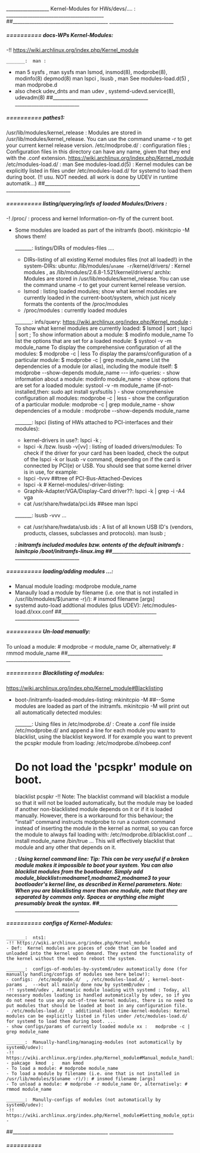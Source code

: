 __________________ Kernel-Modules for HWs/devs/.... : _________________________________________
##________________________________________  ___________________________


#####  ==========  docs-WPs Kernel-Modules:
-!! https://wiki.archlinux.org/index.php/Kernel_module

	_______:  man :
- man 5  sysfs ,  man sysfs
man lsmod, insmod(8), modprobe(8), modinfo(8) depmod(8)
man  lspci  ,  lsusb ,
man See modules-load.d(5) , man modprobe.d
- also check udev_dnts and  man udev ,  systemd-udevd.service(8), udevadm(8)
##________________________________________  ___________________________


#####  ==========  pathes1:
/usr/lib/modules/kernel_release	 : Modules are stored in /usr/lib/modules/kernel_release. You can use the command uname -r to get your current kernel release version.
/etc/modprobe.d/ 	: configuration files ; Configuration files in this directory can have any name, given that they end with the .conf extension. https://wiki.archlinux.org/index.php/Kernel_module
/etc/modules-load.d/  : man See modules-load.d(5) : Kernel modules can be explicitly listed in files under /etc/modules-load.d/ for systemd to load them during boot. (!! usu. NOT needed. all work is done by UDEV in runtime automatik...) 
##________________________________________  ___________________________


#####  ==========  listing/querying/infs  of loaded  Modules/Drivers :
-!  /proc/  :  process and kernel Information-on-fly  of the current boot.
- Some modules are loaded as part of the initramfs (boot).  mkinitcpio -M  shows them!

	_______:  listings/DIRs of modules-files ....
	- DIRs-listing of all existing Kernel modules files (not all loaded!) in the system-DIRs:
		ubuntu:  /lib/modules/`uname -r`/kernel/drivers/ : Kernel modules , as /lib/modules/2.6.8-1.521/kernel/drivers/
		archlx:   Modules are stored in    /usr/lib/modules/kernel_release. You can use the command uname -r to get your current kernel release version.
	- lsmod : listing loaded modules;  show what kernel modules are currently loaded in the current-boot/system, which just nicely formats the contents of the /proc/modules
	- /proc/modules  :  currently loaded modules

	_______:  infs/query:  https://wiki.archlinux.org/index.php/Kernel_module :
	To show what kernel modules are currently loaded: $ lsmod | sort ;   lspci | sort ;
	To show information about a module: $ modinfo module_name
	To list the options that are set for a loaded module: $ systool -v -m module_name
	To display the comprehensive configuration of all the modules: $ modprobe -c | less
	To display the params/configuration of a particular module: $ modprobe -c | grep module_name
	List the dependencies of a module (or alias), including the module itself: $ modprobe --show-depends module_name
	--- info-queries:
		- show information about a module:                  modinfo module_name
		- show options that are set for a loaded module:    systool -v -m module_name    (if-not-installed,then:   sudo apt install sysfsutils )
		- show comprehensive configuration all modules:     modprobe -c | less
		- show  the configuration of a particular module:   modprobe -c | grep module_name
		- show  dependencies of a module :                  modprobe --show-depends module_name

	_______:  lspci (listing of HWs attached to PCI-interfaces and their modules):
	- kernel-drivers in use?:   lspci  -k  ;
	- lspci  -k   /bzw.   lsusb  -v[vv] :  listing of loaded drivers/modules:  To check if the driver for your card has been loaded, check the output of the lspci -k  or  lsusb -v command, depending on if the card is connected by PCI(e) or USB. You should see that some kernel driver is in use, for example:
	- lspci  -tvvv  ##tree of PCI-Bus-Attached-Devices
	- lspci  -k     # Kernel-modules/-driver-listing:    
	- Graphik-Adapter/VGA/Display-Card  driver??:    lspci -k  | grep -i -A4 vga
	- cat /usr/share/hwdata/pci.ids  ##see man lspci

	_______:  lsusb -vvv ...
	-  cat  /usr/share/hwdata/usb.ids  : A list of all known USB ID's (vendors, products, classes, subclasses and protocols). man lsusb ;

	_______:  initramfs included modules bzw. ontents of the default initramfs :    lsinitcpio  /boot/initramfs-linux.img
##________________________________________  ___________________________


#####  ==========  loading/adding modules ...:
- Manual module loading:	 modprobe module_name
- Manaully load a module by filename (i.e. one that is not installed in /usr/lib/modules/$(uname -r)/): # insmod filename [args]
- systemd auto-load addtional modules (plus UDEV):  /etc/modules-load.d/xxx.conf
##________________________________________  ___________________________


#####  ==========  Un-load manually:
To unload a module: # modprobe -r module_name
Or, alternatively: # rmmod module_name
##________________________________________  ___________________________


#####  ==========  Blacklisting of modules:
https://wiki.archlinux.org/index.php/Kernel_module#Blacklisting
- boot-/initramfs-loaded-modules-listing:  mkinitcpio -M  ##--Some modules are loaded as part of the initramfs. mkinitcpio -M will print out all automatically detected modules:

	_______:  Using files in /etc/modprobe.d/ :
Create a .conf file inside /etc/modprobe.d/ and append a line for each module you want to blacklist, using the blacklist keyword. If for example you want to prevent the pcspkr module from loading:
	/etc/modprobe.d/nobeep.conf
	# Do not load the 'pcspkr' module on boot.
	blacklist pcspkr
-!! Note: The blacklist command will blacklist a module so that it will not be loaded automatically, but the module may be loaded if another non-blacklisted module depends on it or if it is loaded manually.
However, there is a workaround for this behaviour;
the "install" command instructs modprobe to run a custom command instead of inserting the module in the kernel as normal, so you can force the module to always fail loading with:
/etc/modprobe.d/blacklist.conf
	...
	install module_name /bin/true
	...
This will effectively blacklist that module and any other that depends on it.

	_______:  Using kernel command line:
Tip: This can be very useful if a broken module makes it impossible to boot your system.  You can also blacklist modules from the bootloader.
Simply add  module_blacklist=modname1,modname2,modname3   to your bootloader's kernel line, as described in Kernel parameters.
Note: When you are blacklisting more than one module, note that they are separated by commas only. Spaces or anything else might presumably break the syntax.
##________________________________________  ___________________________


#####  ==========  configs of Kernel-Modules:

	_______:  nts1:
	-!! https://wiki.archlinux.org/index.php/Kernel_module 
	- Def:  Kernel modules are pieces of code that can be loaded and unloaded into the kernel upon demand. They extend the functionality of the kernel without the need to reboot the system.

	_______:  configs-of-modules-by-systemd/udev automatically done (for manually handling/configs of modules see here below!):
	- configs:  /etc/modprobe.d/  , /etc/modules-load.d/ , kernel-boot-params ,  -->but all mainly done now by systemD/udev :
	-!! systemd/udev , Automatic module loading with systemd : Today, all necessary modules loading is handled automatically by udev, so if you do not need to use any out-of-tree kernel modules, there is no need to put modules that should be loaded at boot in any configuration file.
	- /etc/modules-load.d/  : additional-boot-time-kernel-modules: Kernel modules can be explicitly listed in files under /etc/modules-load.d/ for systemd to load them during boot. ...
	- show configs/params of currently loaded module xx :   modprobe -c | grep module_name

	_______:  Manually-handling/managing-modules (not automatically by systemD/udev):
	-!! https://wiki.archlinux.org/index.php/Kernel_module#Manual_module_handling
	- pakcage  kmod  ;   man kmod
	- To load a module: # modprobe module_name
	- To load a module by filename (i.e. one that is not installed in /usr/lib/modules/$(uname -r)/): # insmod filename [args]
	- To unload a module: # modprobe -r module_name Or, alternatively: # rmmod module_name

	_______:  Manully-configs of modules (not automatically by systemD/udev):
	-!! https://wiki.archlinux.org/index.php/Kernel_module#Setting_module_options
	- 
##________________________________________  ___________________________


#####  ==========  
